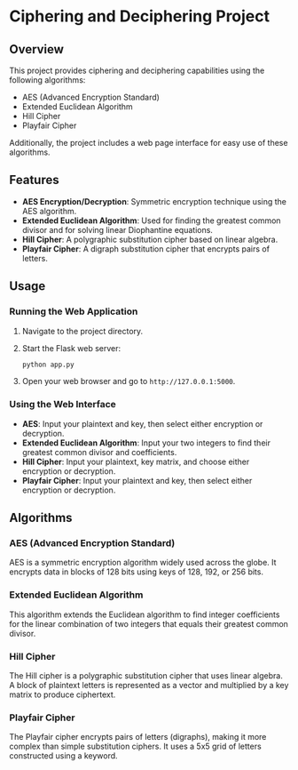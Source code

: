 
# Ciphering and Deciphering Project

## Overview

This project provides ciphering and deciphering capabilities using the following algorithms:
- AES (Advanced Encryption Standard)
- Extended Euclidean Algorithm
- Hill Cipher
- Playfair Cipher

Additionally, the project includes a web page interface for easy use of these algorithms.

## Features

- **AES Encryption/Decryption**: Symmetric encryption technique using the AES algorithm.
- **Extended Euclidean Algorithm**: Used for finding the greatest common divisor and for solving linear Diophantine equations.
- **Hill Cipher**: A polygraphic substitution cipher based on linear algebra.
- **Playfair Cipher**: A digraph substitution cipher that encrypts pairs of letters.


## Usage

### Running the Web Application

1. Navigate to the project directory.
2. Start the Flask web server:

    ```sh
    python app.py
    ```

3. Open your web browser and go to `http://127.0.0.1:5000`.

### Using the Web Interface

- **AES**: Input your plaintext and key, then select either encryption or decryption.
- **Extended Euclidean Algorithm**: Input your two integers to find their greatest common divisor and coefficients.
- **Hill Cipher**: Input your plaintext, key matrix, and choose either encryption or decryption.
- **Playfair Cipher**: Input your plaintext and key, then select either encryption or decryption.

## Algorithms

### AES (Advanced Encryption Standard)

AES is a symmetric encryption algorithm widely used across the globe. It encrypts data in blocks of 128 bits using keys of 128, 192, or 256 bits.

### Extended Euclidean Algorithm

This algorithm extends the Euclidean algorithm to find integer coefficients for the linear combination of two integers that equals their greatest common divisor.

### Hill Cipher

The Hill cipher is a polygraphic substitution cipher that uses linear algebra. A block of plaintext letters is represented as a vector and multiplied by a key matrix to produce ciphertext.

### Playfair Cipher

The Playfair cipher encrypts pairs of letters (digraphs), making it more complex than simple substitution ciphers. It uses a 5x5 grid of letters constructed using a keyword.


